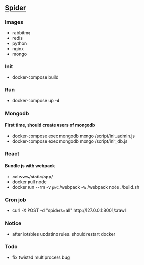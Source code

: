 ## [Spider](https://code4hack.me)

### Images
* rabbitmq
* redis
* python
* nginx
* mongo

### Init
 * docker-compose build

### Run
 * docker-compose up -d

### Mongodb

#### First time, should create users of mongodb
  * docker-compose exec mongodb mongo /script/init_admin.js
  * docker-compose exec mongodb mongo /script/init_db.js

### React

#### Bundle js with webpack
  * cd www/static/app/
  * docker pull node
  * docker run --rm -v `pwd`:/webpack -w /webpack node ./build.sh

### Cron job
 * curl -X POST -d "spiders=all" http://<i></i>127.0.0.1:8001/crawl

### Notice
 * after iptables updating rules, should restart docker

### Todo
 * fix twisted multiprocess bug

